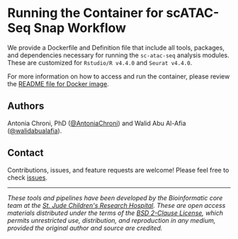 # Running the Container for scATAC-Seq Snap Workflow 

We provide a Dockerfile and Definition file that include all tools, packages, and dependencies necessary for running the `sc-atac-seq` analysis modules. These are customized for `Rstudio/R v4.4.0` and `Seurat v4.4.0`.

For more information on how to access and run the container, please review the [README file for Docker image](https://github.com/stjude-dnb-binfcore/sc-rna-seq-snap/blob/main/run-container/README.md).


## Authors

Antonia Chroni, PhD ([@AntoniaChroni](https://github.com/AntoniaChroni)) and 
Walid Abu Al-Afia ([@walidabualafia](https://github.com/walidabualafia)).


## Contact

Contributions, issues, and feature requests are welcome! Please feel free to check [issues](https://github.com/stjude-dnb-binfcore/sc-atac-seq/issues).

---

*These tools and pipelines have been developed by the Bioinformatic core team at the [St. Jude Children's Research Hospital](https://www.stjude.org/). These are open access materials distributed under the terms of the [BSD 2-Clause License](https://opensource.org/license/bsd-2-clause), which permits unrestricted use, distribution, and reproduction in any medium, provided the original author and source are credited.*
